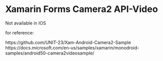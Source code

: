# Xamarin Forms Camera2 API-Video

<p>Not available in IOS</p>

<span>for reference:</span>
<link>https://github.com/UNIT-23/Xam-Android-Camera2-Sample</link>
</br>
<link>https://docs.microsoft.com/en-us/samples/xamarin/monodroid-samples/android50-camera2videosample/
</link>

